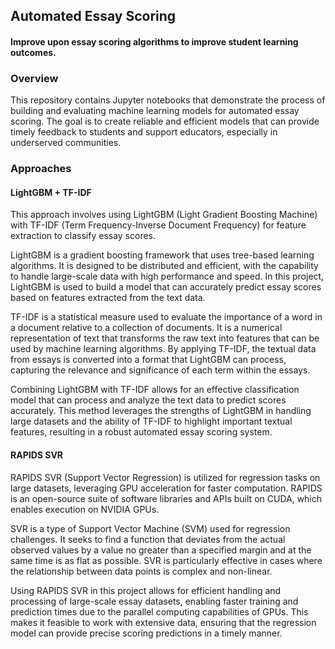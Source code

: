 ## Automated Essay Scoring

#### Improve upon essay scoring algorithms to improve student learning outcomes.

### Overview
This repository contains Jupyter notebooks that demonstrate the process of building and evaluating machine learning models for automated essay scoring. 
The goal is to create reliable and efficient models that can provide timely feedback to students and support educators, especially in underserved communities.


### Approaches
#### LightGBM + TF-IDF
This approach involves using LightGBM (Light Gradient Boosting Machine) with TF-IDF (Term Frequency-Inverse Document Frequency) for feature extraction to classify essay scores.

LightGBM is a gradient boosting framework that uses tree-based learning algorithms. It is designed to be distributed and efficient, with the capability to handle large-scale data with high performance and speed. In this project, LightGBM is used to build a model that can accurately predict essay scores based on features extracted from the text data.

TF-IDF is a statistical measure used to evaluate the importance of a word in a document relative to a collection of documents. It is a numerical representation of text that transforms the raw text into features that can be used by machine learning algorithms. By applying TF-IDF, the textual data from essays is converted into a format that LightGBM can process, capturing the relevance and significance of each term within the essays.

Combining LightGBM with TF-IDF allows for an effective classification model that can process and analyze the text data to predict scores accurately. This method leverages the strengths of LightGBM in handling large datasets and the ability of TF-IDF to highlight important textual features, resulting in a robust automated essay scoring system.

#### RAPIDS SVR
RAPIDS SVR (Support Vector Regression) is utilized for regression tasks on large datasets, leveraging GPU acceleration for faster computation. RAPIDS is an open-source suite of software libraries and APIs built on CUDA, which enables execution on NVIDIA GPUs.

SVR is a type of Support Vector Machine (SVM) used for regression challenges. It seeks to find a function that deviates from the actual observed values by a value no greater than a specified margin and at the same time is as flat as possible. SVR is particularly effective in cases where the relationship between data points is complex and non-linear.

Using RAPIDS SVR in this project allows for efficient handling and processing of large-scale essay datasets, enabling faster training and prediction times due to the parallel computing capabilities of GPUs. This makes it feasible to work with extensive data, ensuring that the regression model can provide precise scoring predictions in a timely manner.
